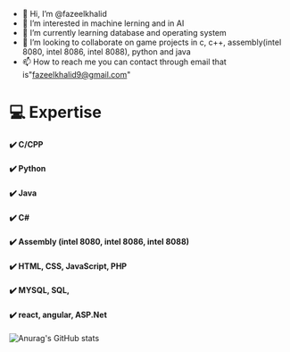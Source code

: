 - 👋 Hi, I’m @fazeelkhalid
- 👀 I’m interested in machine lerning and in AI
- 🌱 I’m currently learning database and operating system
- 💞️ I’m looking to collaborate on game projects in c, c++, assembly(intel 8080, intel 8086, intel 8088), python and java
- 📫 How to reach me 
  you can contact through email that is"fazeelkhalid9@gmail.com"

#  💻 Expertise
#### ✔️ C/CPP 
#### ✔️ Python
#### ✔️ Java 
#### ✔️ C#
#### ✔️ Assembly (intel 8080, intel 8086, intel 8088)
#### ✔️ HTML, CSS, JavaScript, PHP
#### ✔️ MYSQL, SQL, 
#### ✔️ react, angular, ASP.Net


![Anurag's GitHub stats](https://github-readme-stats.vercel.app/api?username=fazeelkhalid&show_icons=true&theme=radical)


<!---
fazeelkhalid/fazeelkhalid is a ✨ special ✨ repository because its `README.md` (this file) appears on your GitHub profile.
You can click the Preview link to take a look at your changes.
--->
